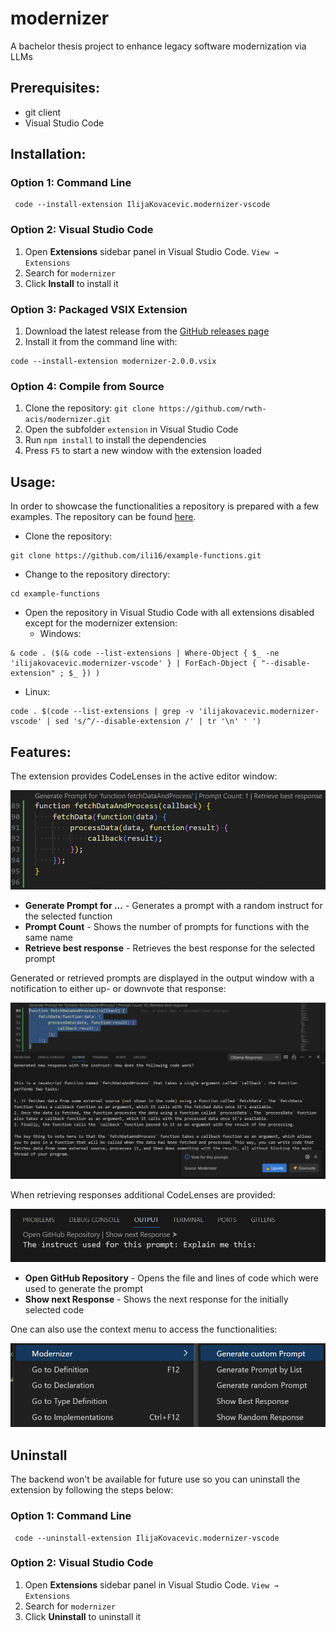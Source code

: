 # modernizer

A bachelor thesis project to enhance legacy software modernization via LLMs

## Prerequisites:

- git client
- Visual Studio Code

## Installation:

### Option 1: Command Line
```shell
 code --install-extension IlijaKovacevic.modernizer-vscode
```

### Option 2: Visual Studio Code

1. Open **Extensions** sidebar panel in Visual Studio Code. `View → Extensions`
2. Search for `modernizer`
3. Click **Install** to install it

### Option 3: Packaged VSIX Extension

1. Download the latest release from the [GitHub releases page](https://github.com/rwth-acis/modernizer/releases/tag/v1.2.0)
2. Install it from the command line with:
```shell
code --install-extension modernizer-2.0.0.vsix
```

### Option 4: Compile from Source

1. Clone the repository: `git clone https://github.com/rwth-acis/modernizer.git`
2. Open the subfolder `extension` in Visual Studio Code
3. Run `npm install` to install the dependencies
4. Press `F5` to start a new window with the extension loaded

## Usage:

In order to showcase the functionalities a repository is prepared with a few examples. The repository can be found [here](https://github.com/ili16/example-functions.git).

- Clone the repository: 
```shell
git clone https://github.com/ili16/example-functions.git
```
- Change to the repository directory:
```shell
cd example-functions
```
- Open the repository in Visual Studio Code with all extensions disabled except for the modernizer extension:
    - Windows: 
```shell
& code . ($(& code --list-extensions | Where-Object { $_ -ne 'ilijakovacevic.modernizer-vscode' } | ForEach-Object { "--disable-extension" ; $_ }) )
```
- Linux:

```shell
code . $(code --list-extensions | grep -v 'ilijakovacevic.modernizer-vscode' | sed 's/^/--disable-extension /' | tr '\n' ' ')
```

## Features:

The extension provides CodeLenses in the active editor window:

![CodeLenses](assets/CodeLensEditor.PNG)

- **Generate Prompt for ...** - Generates a prompt with a random instruct for the selected function
- **Prompt Count** - Shows the number of prompts for functions with the same name
- **Retrieve best response** - Retrieves the best response for the selected prompt

Generated or retrieved prompts are displayed in the output window with a notification to either up- or downvote that response:

![Output Window](assets/OutputWindow.PNG)

When retrieving responses additional CodeLenses are provided:

![CodeLenses](assets/CodeLensResponse.PNG)

- **Open GitHub Repository** - Opens the file and lines of code which were used to generate the prompt
- **Show next Response** - Shows the next response for the initially selected code

One can also use the context menu to access the functionalities:

![Context Menu](assets/ContextMenu.PNG) 

## Uninstall

The backend won't be available for future use so you can uninstall the extension by following the steps below:

### Option 1: Command Line

```shell
 code --uninstall-extension IlijaKovacevic.modernizer-vscode
```

### Option 2: Visual Studio Code

1. Open **Extensions** sidebar panel in Visual Studio Code. `View → Extensions`
2. Search for `modernizer`
3. Click **Uninstall** to uninstall it

